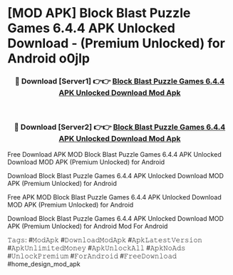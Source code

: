 # [MOD APK] Block Blast Puzzle Games 6.4.4 APK Unlocked Download - (Premium Unlocked) for Android o0jlp



<div align="center">
<h3>🔴 Download [Server1] 👉👉 <a href="https://momento.my/?title=Block_Blast_Puzzle_Games_6.4.4_APK_Unlocked_Download">Block Blast Puzzle Games 6.4.4 APK Unlocked Download Mod Apk</a></h3><br>

<h3>🔴 Download [Server2] 👉👉 <a href="https://momento.my/?title=Block_Blast_Puzzle_Games_6.4.4_APK_Unlocked_Download">Block Blast Puzzle Games 6.4.4 APK Unlocked Download Mod Apk</a></h3>
</div>



Free Download APK MOD Block Blast Puzzle Games 6.4.4 APK Unlocked Download MOD APK (Premium Unlocked) for Android

Download Block Blast Puzzle Games 6.4.4 APK Unlocked Download MOD APK (Premium Unlocked) for Android

Free APK MOD Block Blast Puzzle Games 6.4.4 APK Unlocked Download MOD APK (Premium Unlocked) for Android

Download Block Blast Puzzle Games 6.4.4 APK Unlocked Download MOD APK (Premium Unlocked) for Android Mod For Android

𝚃𝚊𝚐𝚜: #𝙼𝚘𝚍𝙰𝚙𝚔 #𝙳𝚘𝚠𝚗𝚕𝚘𝚊𝚍𝙼𝚘𝚍𝙰𝚙𝚔 #𝙰𝚙𝚔𝙻𝚊𝚝𝚎𝚜𝚝𝚅𝚎𝚛𝚜𝚒𝚘𝚗 #𝙰𝚙𝚔𝚄𝚗𝚕𝚒𝚖𝚒𝚝𝚎𝚍𝙼𝚘𝚗𝚎𝚢 #𝙰𝚙𝚔𝚄𝚗𝚕𝚘𝚌𝚔𝙰𝚕𝚕 #𝙰𝚙𝚔𝙽𝚘𝙰𝚍𝚜 #𝚄𝚗𝚕𝚘𝚌𝚔𝙿𝚛𝚎𝚖𝚒𝚞𝚖 #𝙵𝚘𝚛𝙰𝚗𝚍𝚛𝚘𝚒𝚍 #𝙵𝚛𝚎𝚎𝙳𝚘𝚠𝚗𝚕𝚘𝚊𝚍 #home_design_mod_apk
